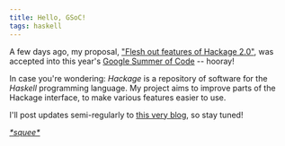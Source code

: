 ```yaml
---
title: Hello, GSoC!
tags: haskell
---
```


A few days ago, my proposal, ["Flesh out features of Hackage 2.0"][proposal], was accepted into this year's [Google Summer of Code][GSoC] -- hooray!

In case you're wondering: *Hackage* is a repository of software for the *Haskell* programming language. My project aims to improve parts of the Hackage interface, to make various features easier to use.

I'll post updates semi-regularly to [this very blog][blog], so stay tuned!

[*\*squee\**][squee]

[GSoC]: https://www.google-melange.com/gsoc/homepage/google/gsoc2014
[proposal]: https://docs.google.com/document/d/1bcDiudULtaz3NFCqTHXD2WU6Ighsm199D7ojfS8quVI/edit
[blog]: http://lambda.xyz/blog/
[squee]: http://www.youtube.com/watch?v=csO8_NCaYFI
